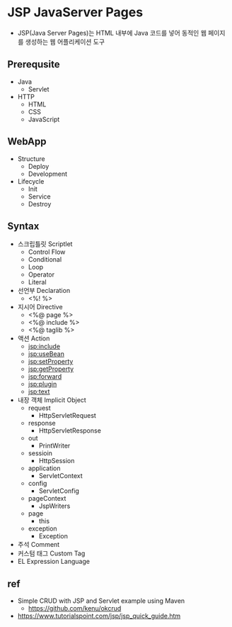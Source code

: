 # JSP JavaServer Pages
- JSP(Java Server Pages)는 HTML 내부에 Java 코드를 넣어 동적인 웹 페이지를 생성하는 웹 어플리케이션 도구

## Prerequsite
- Java
  - Servlet
- HTTP
  - HTML
  - CSS
  - JavaScript

## WebApp
- Structure
  - Deploy
  - Development
- Lifecycle
  - Init
  - Service
  - Destroy

## Syntax
- 스크립틀릿 Scriptlet
  - Control Flow
  - Conditional
  - Loop
  - Operator
  - Literal
- 선언부 Declaration
  - <%! %>
- 지시어 Directive
  - <%@ page %>
  - <%@ include %>
  - <%@ taglib %>
- 액션 Action
  - <jsp:include>
  - <jsp:useBean>
  - <jsp:setProperty>
  - <jsp:getProperty>
  - <jsp:forward>
  - <jsp:plugin>
  - <jsp:text>
- 내장 객체 Implicit Object
  - request
    - HttpServletRequest
  - response
    - HttpServletResponse
  - out
    - PrintWriter
  - sessioin
    - HttpSession
  - application
    - ServletContext
  - config
    - ServletConfig
  - pageContext
    - JspWriters
  - page
    - this
  - exception
    - Exception
- 주석 Comment
- 커스텀 태그 Custom Tag
- EL Expression Language

## ref
- Simple CRUD with JSP and Servlet example using Maven
  - https://github.com/kenu/okcrud
- https://www.tutorialspoint.com/jsp/jsp_quick_guide.htm

